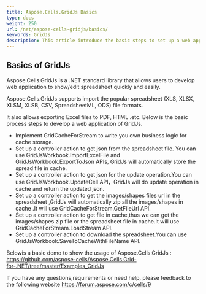 ```yaml
---
title: Aspose.Cells.GridJs Basics
type: docs
weight: 250
url: /net/aspose-cells-gridjs/basics/
keywords: GridJs
description: This article introduce the basic steps to set up a web application for GridJs.
---
```


## Basics of GridJs

Aspose.Cells.GridJs is a .NET standard library that allows users to develop web application to show/edit spreadsheet quickly and easily. 

Aspose.Cells.GridJs supports import the popular spreadsheet (XLS, XLSX, XLSM, XLSB,  CSV, SpreadsheetML, ODS) file formats.

It also allows exporting Excel files to PDF, HTML .etc. Below is the basic process steps to develop a web application of GridJs.

- Implement GridCacheForStream to write you own business logic for cache storage.
- Set up a controller action to get json from the spreadsheet file. You can use GridJsWorkbook.ImportExcelFile and GridJsWorkbook.ExportToJson APIs, GridJs will automatically store the spread file in cache.
- Set up a controller action to get json for the update operation.You can use GridJsWorkbook.UpdateCell API，GridJs will do update operation in cache and return the updated json.
- Set up a controller action to get the images/shapes files url in the spreadsheet ,GridJs will automatically zip all the images/shapes in cache .It will use GridCacheForStream.GetFileUrl API.
- Set up a controller action to get file in cache,thus we can get the images/shapes zip file or the spreadsheet file in cache.It will use GridCacheForStream.LoadStream API.
- Set up a controller action to download the spreadsheet.You can use GridJsWorkbook.SaveToCacheWithFileName API.

Belowis a basic demo to show the usage of Aspose.Cells.GridJs : https://github.com/aspose-cells/Aspose.Cells.Grid-for-.NET/tree/master/Examples_GridJs 

If you have any questions,requirements or need help, please feedback to the following website https://forum.aspose.com/c/cells/9